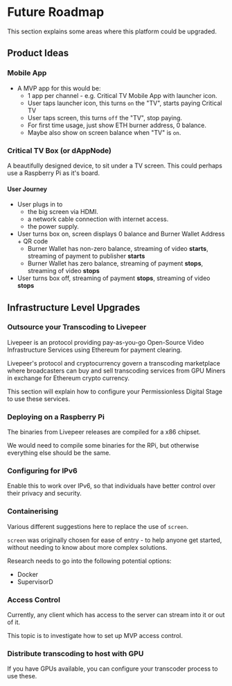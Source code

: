 # Future Roadmap

This section explains some areas where this platform could be upgraded.

## Product Ideas

### Mobile App

- A MVP app for this would be:
  - 1 app per channel - e.g. Critical TV Mobile App with launcher icon.
  - User taps launcher icon, this turns `on` the "TV", starts paying Critical TV
  - User taps screen, this turns `off` the "TV", stop paying.
  - For first time usage, just show ETH burner address, 0 balance.
  - Maybe also show on screen balance when "TV" is `on`.

### Critical TV Box (or dAppNode)

A beautifully designed device, to sit under a TV screen. This could perhaps use a Raspberry Pi as it's board. 

#### User Journey

- User plugs in to
  - the big screen via HDMI.
  - a network cable connection with internet access.
  - the power supply.
- User turns box on, screen displays 0 balance and Burner Wallet Address + QR code
  - Burner Wallet has non-zero balance, streaming of video __starts__, streaming of payment to publisher __starts__
  - Burner Wallet has zero balance, streaming of payment __stops__, streaming of video __stops__
- User turns box off, streaming of payment __stops__, streaming of video __stops__

## Infrastructure Level Upgrades

### Outsource your Transcoding to Livepeer

Livepeer is an protocol providing pay-as-you-go Open-Source Video Infrastructure Services using Ethereum for payment clearing.

Livepeer's protocol and cryptocurrency govern a transcoding marketplace where broadcasters can buy and sell transcoding services from GPU Miners in exchange for Ethereum crypto currency.

This section will explain how to configure your Permissionless Digital Stage to use these services.

### Deploying on a Raspberry Pi

The binaries from Livepeer releases are compiled for a x86 chipset.

We would need to compile some binaries for the RPi, but otherwise everything else should be the same.

### Configuring for IPv6

Enable this to work over IPv6, so that individuals have better control over their privacy and security.

### Containerising

Various different suggestions here to replace the use of `screen`.

`screen` was originally chosen for ease of entry - to help anyone get started, without needing to know about more complex solutions.

Research needs to go into the following potential options:

- Docker
- SupervisorD

### Access Control

Currently, any client which has access to the server can stream into it or out of it.

This topic is to investigate how to set up MVP access control.

### Distribute transcoding to host with GPU

If you have GPUs available, you can configure your transcoder process to use these.
